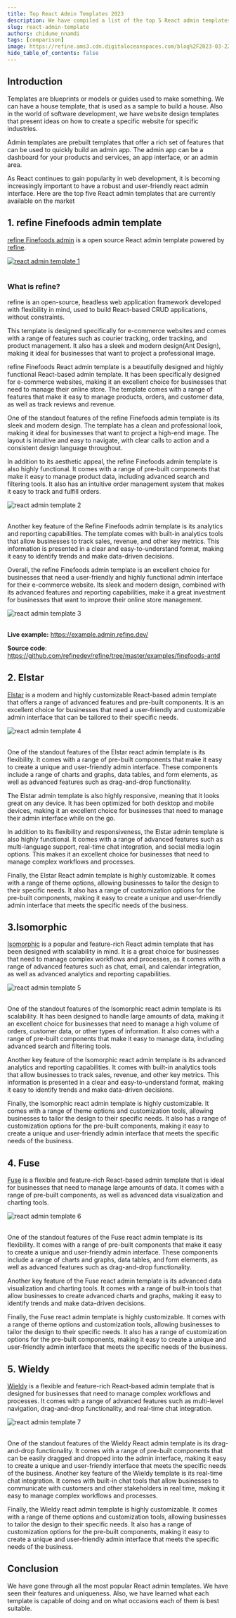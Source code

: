 ```yaml
---
title: Top React Admin Templates 2023
description: We have compiled a list of the top 5 React admin templates that are currently available on the market.
slug: react-admin-template
authors: chidume_nnamdi
tags: [comparison]
image: https://refine.ams3.cdn.digitaloceanspaces.com/blog%2F2023-03-22-react-admin-templates%2Fsocial.png
hide_table_of_contents: false
---
```


## Introduction


Templates are blueprints or models or guides used to make something. We can have a house template, that is used as a sample to build a house. Also in the world of software development, we have website design templates that present ideas on how to create a specific website for specific industries.

Admin templates are prebuilt templates that offer a rich set of features that can be used to quickly build an admin app. The admin app can be a dashboard for your products and services, an app interface, or an admin area.

As React continues to gain popularity in web development, it is becoming increasingly important to have a robust and user-friendly react admin interface. Here are the top five React admin templates that are currently available on the market

## 1. refine Finefoods admin template

[refine Finefoods admin](https://example.admin.refine.dev/) is a open source React admin template powered by [refine](https://github.com/refinedev/refine). 


<div className="centered-image"  >
<a href="https://github.com/refinedev/refine" >
   <img style={{alignSelf:"center"}}  src="https://refine.ams3.cdn.digitaloceanspaces.com/blog%2F2023-03-22-react-admin-templates%2Frefine-1.png"  alt="react admin template 1" />
   </a>
</div>

<br/>



### What is refine?


refine is an open-source, headless web application framework developed with flexibility in mind, used to build React-based CRUD applications, without constraints.

This template is designed specifically for e-commerce websites and comes with a range of features such as courier tracking, order tracking, and product management. It also has a sleek and modern design(Ant Design), making it ideal for businesses that want to project a professional image.


refine Finefoods React admin template is a beautifully designed and highly functional React-based admin template. It has been specifically designed for e-commerce websites, making it an excellent choice for businesses that need to manage their online store. The template comes with a range of features that make it easy to manage products, orders, and customer data, as well as track reviews and revenue.


One of the standout features of the refine Finefoods admin template is its sleek and modern design. The template has a clean and professional look, making it ideal for businesses that want to project a high-end image. The layout is intuitive and easy to navigate, with clear calls to action and a consistent design language throughout.

In addition to its aesthetic appeal, the refine Finefoods admin template is also highly functional. It comes with a range of pre-built components that make it easy to manage product data, including advanced search and filtering tools. It also has an intuitive order management system that makes it easy to track and fulfill orders.

<div className="centered-image"  >
   <img style={{alignSelf:"center"}}  src="https://refine.ams3.cdn.digitaloceanspaces.com/blog%2F2023-03-22-react-admin-templates%2Frefine-2.png"  alt="react admin template 2" />
</div>

<br/>


Another key feature of the Refine Finefoods admin template is its analytics and reporting capabilities. The template comes with built-in analytics tools that allow businesses to track sales, revenue, and other key metrics. This information is presented in a clear and easy-to-understand format, making it easy to identify trends and make data-driven decisions.  

Overall, the refine Finefoods admin template is an excellent choice for businesses that need a user-friendly and highly functional admin interface for their e-commerce website. Its sleek and modern design, combined with its advanced features and reporting capabilities, make it a great investment for businesses that want to improve their online store management.

<div className="centered-image"  >
   <img style={{alignSelf:"center"}}  src="https://refine.ams3.cdn.digitaloceanspaces.com/blog%2F2023-03-22-react-admin-templates%2Frefine-3.png"  alt="react admin template 3" />
</div>

<br/>


**Live example:** https://example.admin.refine.dev/

**Source code**: https://github.com/refinedev/refine/tree/master/examples/finefoods-antd


## 2. Elstar

[Elstar](https://themeforest.net/item/elstar-react-tailwind-admin-template/39768117) is a modern and highly customizable React-based admin template that offers a range of advanced features and pre-built components. It is an excellent choice for businesses that need a user-friendly and customizable admin interface that can be tailored to their specific needs.

<div className="centered-image"  >
   <img style={{alignSelf:"center"}}  src="https://refine.ams3.cdn.digitaloceanspaces.com/blog%2F2023-03-22-react-admin-templates%2Felstar.png"  alt="react admin template 4" />
</div>

<br/>



One of the standout features of the Elstar react admin template is its flexibility. It comes with a range of pre-built components that make it easy to create a unique and user-friendly admin interface. These components include a range of charts and graphs, data tables, and form elements, as well as advanced features such as drag-and-drop functionality.

The Elstar admin template is also highly responsive, meaning that it looks great on any device. It has been optimized for both desktop and mobile devices, making it an excellent choice for businesses that need to manage their admin interface while on the go.




In addition to its flexibility and responsiveness, the Elstar admin template is also highly functional. It comes with a range of advanced features such as multi-language support, real-time chat integration, and social media login options. This makes it an excellent choice for businesses that need to manage complex workflows and processes.

Finally, the Elstar React admin template is highly customizable. It comes with a range of theme options, allowing businesses to tailor the design to their specific needs. It also has a range of customization options for the pre-built components, making it easy to create a unique and user-friendly admin interface that meets the specific needs of the business.


## 3.Isomorphic
[Isomorphic](https://preview.themeforest.net/item/isomorphic-react-redux-admin-dashboard/full_screen_preview/20262330?_ga=2.135343352.812101224.1679139146-1166774650.1624177450) is a popular and feature-rich React admin template that has been designed with scalability in mind. It is a great choice for businesses that need to manage complex workflows and processes, as it comes with a range of advanced features such as chat, email, and calendar integration, as well as advanced analytics and reporting capabilities.


<div className="centered-image"  >
   <img style={{alignSelf:"center"}}  src="https://refine.ams3.cdn.digitaloceanspaces.com/blog%2F2023-03-22-react-admin-templates%2Fiso.png"  alt="react admin template 5" />
</div>

<br/>



One of the standout features of the Isomorphic react admin template is its scalability. It has been designed to handle large amounts of data, making it an excellent choice for businesses that need to manage a high volume of orders, customer data, or other types of information. It also comes with a range of pre-built components that make it easy to manage data, including advanced search and filtering tools.

Another key feature of the Isomorphic react admin template is its advanced analytics and reporting capabilities. It comes with built-in analytics tools that allow businesses to track sales, revenue, and other key metrics. This information is presented in a clear and easy-to-understand format, making it easy to identify trends and make data-driven decisions.

Finally, the Isomorphic react admin template is highly customizable. It comes with a range of theme options and customization tools, allowing businesses to tailor the design to their specific needs. It also has a range of customization options for the pre-built components, making it easy to create a unique and user-friendly admin interface that meets the specific needs of the business.

## 4. Fuse

[Fuse](http://preview.themeforest.net/item/fuse-react-react-redux-material-design-admin-template/full_screen_preview/21769397?_ga=2.168019176.812101224.1679139146-1166774650.1624177450) is a flexible and feature-rich React-based admin template that is ideal for businesses that need to manage large amounts of data. It comes with a range of pre-built components, as well as advanced data visualization and charting tools.


<div className="centered-image"  >
   <img style={{alignSelf:"center"}}  src="https://refine.ams3.cdn.digitaloceanspaces.com/blog%2F2023-03-22-react-admin-templates%2Ffuse.png"  alt="react admin template 6" />
</div>

<br/>


One of the standout features of the Fuse react admin template is its flexibility. It comes with a range of pre-built components that make it easy to create a unique and user-friendly admin interface. These components include a range of charts and graphs, data tables, and form elements, as well as advanced features such as drag-and-drop functionality.

Another key feature of the Fuse react admin template is its advanced data visualization and charting tools. It comes with a range of built-in tools that allow businesses to create advanced charts and graphs, making it easy to identify trends and make data-driven decisions.


Finally, the Fuse react admin template is highly customizable. It comes with a range of theme options and customization tools, allowing businesses to tailor the design to their specific needs. It also has a range of customization options for the pre-built components, making it easy to create a unique and user-friendly admin interface that meets the specific needs of the business.

## 5. Wieldy


[Wieldy](https://preview.themeforest.net/item/wieldy-react-redux-ant-design-admin-template/full_screen_preview/22719616?_ga=2.97881302.812101224.1679139146-1166774650.1624177450&_gac=1.257448313.1679140012.Cj0KCQjwwtWgBhDhARIsAEMcxeBb5FZ5dovHbLSkMOXw0pD0LajzQOTCsUEaFiGhGu4SSXBdEklvf70aAlbtEALw_wcB) is a flexible and feature-rich React-based admin template that is designed for businesses that need to manage complex workflows and processes. It comes with a range of advanced features such as multi-level navigation, drag-and-drop functionality, and real-time chat integration.



<div className="centered-image"  >
   <img style={{alignSelf:"center"}}  src="https://refine.ams3.cdn.digitaloceanspaces.com/blog%2F2023-03-22-react-admin-templates%2Fwidely.png"  alt="react admin template 7" />
</div>

<br/>


One of the standout features of the Wieldy React admin template is its drag-and-drop functionality. It comes with a range of pre-built components that can be easily dragged and dropped into the admin interface, making it easy to create a unique and user-friendly interface that meets the specific needs of the business.
Another key feature of the Wieldy template is its real-time chat integration. It comes with built-in chat tools that allow businesses to communicate with customers and other stakeholders in real time, making it easy to manage complex workflows and processes.

Finally, the Wieldy react admin template is highly customizable. It comes with a range of theme options and customization tools, allowing businesses to tailor the design to their specific needs. It also has a range of customization options for the pre-built components, making it easy to create a unique and user-friendly admin interface that meets the specific needs of the business.




## Conclusion
We have gone through all the most popular React admin templates. We have seen their features and uniqueness. Also, we have learned what each template is capable of doing and on what occasions each of them is best suitable.



